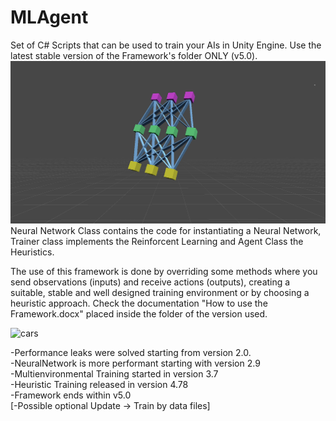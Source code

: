 # MLAgent
Set of C# Scripts that can be used to train your AIs in Unity Engine.
Use the latest stable version of the Framework's folder ONLY (v5.0).
![Image](NNPNG.png)
Neural Network Class contains the code for instantiating a Neural Network, Trainer class implements the Reinforcent Learning and Agent Class the Heuristics.

The use of this framework is done by overriding some methods where you send observations (inputs) and receive actions (outputs), creating a suitable, stable and well designed training environment or by choosing a heuristic approach. Check the documentation "How to use the Framework.docx" placed inside the folder of the version used.<br />

![cars](cars.gif)

-Performance leaks were solved starting from version 2.0.<br />
-NeuralNetwork is more performant starting with version 2.9<br />
-Multienvironmental Training started in version 3.7<br />
-Heuristic Training released in version 4.78<br />
-Framework ends within v5.0<br />
[-Possible optional Update -> Train by data files]
